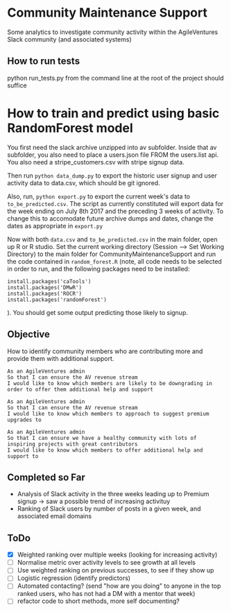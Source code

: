 # Community Maintenance Support

Some analytics to investigate community activity within the AgileVentures Slack community (and associated systems)

## How to run tests  
python run_tests.py from the command line at the root of the project should suffice

# How to train and predict using basic RandomForest model
You first need the slack archive unzipped into av subfolder.  Inside that av subfolder, you also need to place a users.json file FROM the users.list api.  You also need a stripe_customers.csv with stripe signup data.

Then run `python data_dump.py` to export the historic user signup and user activity data to data.csv, which should be git ignored.

Also, run, `python export.py` to export the current week's data to `to_be_predicted.csv`.  The script as currently constituted will export data for the week ending on July 8th 2017 and the preceding 3 weeks of activity.  To change this to accomodate future archive dumps and dates, change the dates as appropriate in `export.py`

Now with both `data.csv` and `to_be_predicted.csv` in the main folder, open up R or R studio.  Set the current working directory (Session --> Set Working Directory) to the main folder for CommunityMaintenanceSupport and run the
code contained in `random_forest.R` (note, all code needs to be selected in order to run, and the following packages need to be installed:

```
install.packages('caTools')
install.packages('DMwR')
install.packages('ROCR')
install.packages('randomForest')
```


).  You should get some output predicting those likely to signup.

## Objective

How to identify community members who are contributing more and provide them with additional support.

```
As an AgileVentures admin
So that I can ensure the AV revenue stream
I would like to know which members are likely to be downgrading in order to offer them additional help and support
```

```
As an AgileVentures admin
So that I can ensure the AV revenue stream
I would like to know which members to approach to suggest premium upgrades to
```

```
As an AgileVentures admin
So that I can ensure we have a healthy community with lots of inspiring projects with great contributors
I would like to know which members to offer additional help and support to
```

## Completed so Far

* Analysis of Slack activity in the three weeks leading up to Premium signup -> saw a possible trend of increasing activituy
* Ranking of Slack users by number of posts in a given week, and associated email domains

## ToDo

* [x] Weighted ranking over multiple weeks (looking for increasing activity)
* [ ] Normalise metric over activity levels to see growth at all levels
* [ ] Use weighted ranking on previous successes, to see if they show up
* [ ] Logistic regression (identify predictors)
* [ ] Automated contacting? (send "how are you doing" to anyone in the top ranked users, who has not had a DM with a mentor that week)
* [ ] refactor code to short methods, more self documenting?
